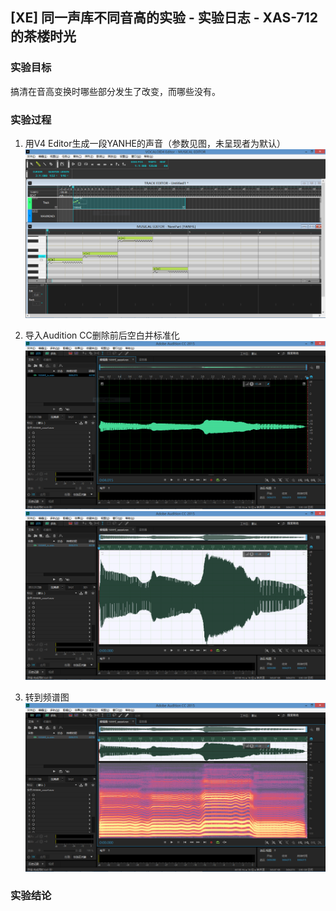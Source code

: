 ## \[XE\] 同一声库不同音高的实验 - 实验日志 - XAS-712的茶楼时光

### 实验目标
搞清在音高变换时哪些部分发生了改变，而哪些没有。

### 实验过程
1. 用V4 Editor生成一段YANHE的声音（参数见图，未呈现者为默认）
![合成设定](/asset/explog/xe/img001.png)

2. 导入Audition CC删除前后空白并标准化
![删去前后空白](/asset/explog/xe/img002.png)
![标准化](/asset/explog/xe/img003.png)

3. 转到频谱图
![频谱图](/asset/explog/xe/img004.png)


### 实验结论
